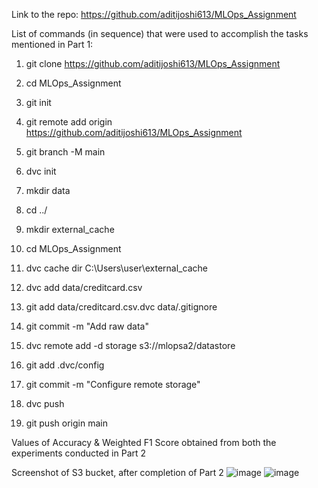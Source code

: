 Link to the repo: https://github.com/aditijoshi613/MLOps_Assignment 

List of commands (in sequence) that were used to accomplish the tasks mentioned in Part 1:
   1. git clone https://github.com/aditijoshi613/MLOps_Assignment
    
   2. cd MLOps_Assignment
    
   3. git init
    
   4. git remote add origin https://github.com/aditijoshi613/MLOps_Assignment
    
   5. git branch -M main
    
   6. dvc init
    
   7. mkdir data
    
   8. cd ../
    
   9. mkdir external_cache
    
   10. cd MLOps_Assignment
    
   11. dvc cache dir C:\Users\user\external_cache
    
   12. dvc add data/creditcard.csv
    
   13. git add data/creditcard.csv.dvc data/.gitignore
    
   14. git commit -m "Add raw data"
    
   15. dvc remote add -d storage s3://mlopsa2/datastore
    
   16. git add .dvc/config
    
   17. git commit -m "Configure remote storage"
    
   18. dvc push
    
   19. git push origin main
    
     
Values of Accuracy & Weighted F1 Score obtained from both the experiments conducted in Part 2

Screenshot of S3 bucket, after completion of Part 2
![image](https://user-images.githubusercontent.com/64677521/126045893-d696627d-d519-4584-a02e-2b0c6496edcd.png)
![image](https://user-images.githubusercontent.com/64677521/126045902-d9651850-ec1f-4d99-b61d-90dbe3b27028.png)

